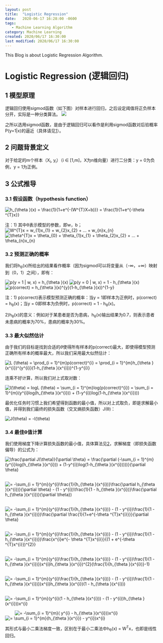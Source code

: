 ```yaml
---
layout: post
title:  "Logistic Regression"
date:   2020-06-17 16:28:00 -0600
tags:
   - Machine Learning Algorithm
category: Machine Learning
created: 2020/06/17 16:30:00
last modified: 2020/06/17 16:30:00
---
```


This Blog is about Logistic Regression Algorithm.

#  Logistic Regression (逻辑回归)

## 1 模型原理

逻辑回归使用sigmod函数（如下图）对样本进行回归，之后设定阈值将正负样本分开，实际是一种分类算法。
<img src="https://image.baidu.com/search/detail?ct=503316480&z=0&ipn=d&word=sigmod%E5%87%BD%E6%95%B0&step_word=&hs=0&pn=1&spn=0&di=48070&pi=0&rn=1&tn=baiduimagedetail&is=0%2C0&istype=0&ie=utf-8&oe=utf-8&in=&cl=2&lm=-1&st=undefined&cs=3943895517%2C2299808605&os=262934790%2C152820750&simid=0%2C0&adpicid=0&lpn=0&ln=922&fr=&fmq=1592391098635_R&fm=&ic=undefined&s=undefined&hd=undefined&latest=undefined&copyright=undefined&se=&sme=&tab=0&width=undefined&height=undefined&face=undefined&ist=&jit=&cg=&bdtype=0&oriquery=&objurl=http%3A%2F%2F5b0988e595225.cdn.sohucs.com%2Fimages%2F20171108%2F821406a6c51d45179b0a0cb095d8f99b.jpeg&fromurl=ippr_z2C%24qAzdH3FAzdH3Fooo_z%26e3Bf5i7_z%26e3Bv54AzdH3FwAzdH3Fdananal0b_8aaa8ca0n&gsm=2&rpstart=0&rpnum=0&islist=&querylist=&force=undefined" style="width:150px height:250px" />

之所以选用sigmod函数，是由于逻辑回归可以看作是利用sigmod函数对后验概率P(y=1|x)的逼近（具体请见[1](https://blog.csdn.net/qq_19645269/article/details/79551576)）。

## 2 问题背景定义

对于给定的m个样本（X<sub>i</sub>, y<sub>i</sub>）（i &in; [1,m]，X为n维向量）进行二分类：y = 0为负例，y = 1为正例。

## 3 公式推导

### 3.1 假设函数（hypothesis function）
<img src="https://latex.codecogs.com/gif.latex?h_{\theta&space;}(x)&space;=&space;\frac{1}{1&plus;e^{-(W^{T}X&plus;b)}}&space;=&space;\frac{1}{1&plus;e^{-\theta&space;^{T}x}}" title="h_{\theta }(x) = \frac{1}{1+e^{-(W^{T}X+b)}} = \frac{1}{1+e^{-\theta ^{T}x}}" />


注：1) 其中&theta;表示模型的参数，即w，b；
<img src="https://latex.codecogs.com/gif.latex?W^{T}x&space;=&space;w_{1}x_{1}&space;&plus;&space;w_{2}x_{2}&space;&plus;&space;...&space;&plus;&space;w_{n}x_{n}" title="W^{T}x = w_{1}x_{1} + w_{2}x_{2} + ... + w_{n}x_{n}" />
<img src="https://latex.codecogs.com/gif.latex?\theta^{T}x&space;=&space;\theta_{0}&space;&plus;&space;\theta_{1}x_{1}&space;&plus;&space;\theta_{2}x_{2}&space;&plus;&space;...&space;&plus;&space;\theta_{n}x_{n}" title="\theta^{T}x = \theta_{0} + \theta_{1}x_{1} + \theta_{2}x_{2} + ... + \theta_{n}x_{n}" />

### 3.2 预测正确的概率

我们将h<sub>&theta;</sub>(x)所给出的结果看作概率（因为sigmod可以将变量从（-&infin;，+&infin;）映射到（0，1）之间），即有：

<img src="https://latex.codecogs.com/gif.latex?p(y&space;=&space;1&space;|&space;w,&space;x)&space;=&space;h_{\theta&space;}(x)" title="p(y = 1 | w, x) = h_{\theta }(x)" />

<img src="https://latex.codecogs.com/gif.latex?p(y&space;=&space;0&space;|&space;w,&space;x)&space;=&space;1&space;-&space;h_{\theta&space;}(x)" title="p(y = 0 | w, x) = 1 - h_{\theta }(x)" />

<img src="https://latex.codecogs.com/gif.latex?p(correct)&space;=&space;h_{\theta&space;}(x)^{y}(1-h_{\theta&space;}(x))^{1-y}" title="p(correct) = h_{\theta }(x)^{y}(1-h_{\theta }(x))^{1-y}" />

注：1) p(correct)表示模型预测正确的概率：当y = 1即样本为正例时，p(correct) = h<sub>&theta;</sub>(x)；当y = 0即样本为负例时，p(correct) = 1 - h<sub>&theta;</sub>(x)。

2)h<sub>&theta;</sub>(x)的意义：例如对于某患者是否为患病，h<sub>&theta;</sub>(x)输出结果为0.7，则表示患者未患病的概率为70%，患病的概率为30%。

### 3.3 最大似然估计

由于我们的目标是找到合适的$\theta$使得所有样本的p(correct)最大，即使得模型预测正确所有样本的概率最大，所以我们采用最大似然估计：

<img src="https://latex.codecogs.com/gif.latex?L&space;(\theta)&space;=&space;\prod_{i&space;=&space;1}^{m}p(correct)^{i}&space;=&space;\prod_{i&space;=&space;1}^{m}h_{\theta&space;}(x^{i})^{y^{i}}(1-h_{\theta&space;}(x^{i}))^{1-y^{i}}" title="L (\theta) = \prod_{i = 1}^{m}p(correct)^{i} = \prod_{i = 1}^{m}h_{\theta }(x^{i})^{y^{i}}(1-h_{\theta }(x^{i}))^{1-y^{i}}" />

连乘不好计算，所以我们对上式取对数：

<img src="https://latex.codecogs.com/png.latex?l(\theta)&space;=&space;logL&space;(\theta)&space;=&space;\sum_{i&space;=&space;1}^{m}log(p(correct)^{i})&space;=&space;\sum_{i&space;=&space;1}^{m}(y^{i}log(h_{\theta&space;}(x^{i}))&space;&plus;&space;(1-y^{i})log(1-h_{\theta&space;}(x^{i})))" title="l(\theta) = logL (\theta) = \sum_{i = 1}^{m}log(p(correct)^{i}) = \sum_{i = 1}^{m}(y^{i}log(h_{\theta }(x^{i})) + (1-y^{i})log(1-h_{\theta }(x^{i})))" />

最优化任务时习惯上我们希望得到函数的最小值，所以对上式取负，即是求解最小值，并得到我们最终的损失函数（交叉熵损失函数）J(&theta;)：

<img src="https://latex.codecogs.com/png.latex?J(\theta)&space;=&space;-l(\theta)" title="J(\theta) = -l(\theta)" />

### 3.4 最佳&theta;值计算

我们使用梯度下降计算损失函数的最小值，具体算法见[2](https://en.wikipedia.org/wiki/Gradient_descent)，求解梯度（即损失函数偏导）的公式为：

<img src="https://latex.codecogs.com/png.latex?\frac{\partial&space;J(\theta)}{\partial&space;\theta}&space;=&space;\frac{\partial&space;(-\sum_{i&space;=&space;1}^{m}(y^{i}log(h_{\theta&space;}(x^{i}))&space;&plus;&space;(1-y^{i})log(1-h_{\theta&space;}(x^{i}))))}{\partial&space;\theta}" title="\frac{\partial J(\theta)}{\partial \theta} = \frac{\partial (-\sum_{i = 1}^{m}(y^{i}log(h_{\theta }(x^{i})) + (1-y^{i})log(1-h_{\theta }(x^{i}))))}{\partial \theta}" />

&emsp;&emsp;&nbsp;<img src="https://latex.codecogs.com/png.latex?=&space;-\sum_{i&space;=&space;1}^{m}(y^{i}\frac{1}{h_{\theta&space;}(x^{i})}\frac{\partial&space;h_{\theta&space;}(x^{i})}{\partial&space;\theta}&space;-&space;(1&space;-&space;y^{i})\frac{1}{1&space;-&space;h_{\theta&space;}(x^{i})}\frac{\partial&space;h_{\theta&space;}(x^{i})}{\partial&space;\theta})" title="= -\sum_{i = 1}^{m}(y^{i}\frac{1}{h_{\theta }(x^{i})}\frac{\partial h_{\theta }(x^{i})}{\partial \theta} - (1 - y^{i})\frac{1}{1 - h_{\theta }(x^{i})}\frac{\partial h_{\theta }(x^{i})}{\partial \theta})" />

&emsp;&emsp;&nbsp;<img src="https://latex.codecogs.com/png.latex?=&space;-\sum_{i&space;=&space;1}^{m}(y^{i}\frac{1}{h_{\theta&space;}(x^{i})}&space;-&space;(1&space;-&space;y^{i})\frac{1}{1&space;-&space;h_{\theta&space;}(x^{i})})\frac{\partial&space;\frac{1}{1&plus;e^{-\theta&space;^{T}x^{i}}}}{\partial&space;\theta}" title="= -\sum_{i = 1}^{m}(y^{i}\frac{1}{h_{\theta }(x^{i})} - (1 - y^{i})\frac{1}{1 - h_{\theta }(x^{i})})\frac{\partial \frac{1}{1+e^{-\theta ^{T}x^{i}}}}{\partial \theta}" />

&emsp;&emsp;&nbsp;<img src="https://latex.codecogs.com/png.latex?=&space;-\sum_{i&space;=&space;1}^{m}(y^{i}\frac{1}{h_{\theta&space;}(x^{i})}&space;-&space;(1&space;-&space;y^{i})\frac{1}{1&space;-&space;h_{\theta&space;}(x^{i})})\frac{x^{i}e^{-&space;\theta&space;^{T}x^{i}}}{(1&space;&plus;&space;e^{-\theta&space;^{T}x^{i}})^{2}}" title="= -\sum_{i = 1}^{m}(y^{i}\frac{1}{h_{\theta }(x^{i})} - (1 - y^{i})\frac{1}{1 - h_{\theta }(x^{i})})\frac{x^{i}e^{- \theta ^{T}x^{i}}}{(1 + e^{-\theta ^{T}x^{i}})^{2}}" />

&emsp;&emsp;&nbsp;<img src="https://latex.codecogs.com/png.latex?=&space;-\sum_{i&space;=&space;1}^{m}(y^{i}\frac{1}{h_{\theta&space;}(x^{i})}&space;-&space;(1&space;-&space;y^{i})\frac{1}{1&space;-&space;h_{\theta&space;}(x^{i})})x^{i}h_{\theta&space;}(x^{i})^{2}(\frac{1}{h_{\theta&space;}(x^{i})}-1)" title="= -\sum_{i = 1}^{m}(y^{i}\frac{1}{h_{\theta }(x^{i})} - (1 - y^{i})\frac{1}{1 - h_{\theta }(x^{i})})x^{i}h_{\theta }(x^{i})^{2}(\frac{1}{h_{\theta }(x^{i})}-1)" />

&emsp;&emsp;&nbsp;<img src="https://latex.codecogs.com/png.latex?=&space;-\sum_{i&space;=&space;1}^{m}(y^{i}\frac{1}{h_{\theta&space;}(x^{i})}&space;-&space;(1&space;-&space;y^{i})\frac{1}{1&space;-&space;h_{\theta&space;}(x^{i})})x^{i}h_{\theta&space;}(x^{i})(1&space;-&space;h_{\theta&space;}(x^{i}))" title="= -\sum_{i = 1}^{m}(y^{i}\frac{1}{h_{\theta }(x^{i})} - (1 - y^{i})\frac{1}{1 - h_{\theta }(x^{i})})x^{i}h_{\theta }(x^{i})(1 - h_{\theta }(x^{i}))" />

&emsp;&emsp;&nbsp;<img src="https://latex.codecogs.com/png.latex?=&space;-\sum_{i&space;=&space;1}^{m}(y^{i}(1&space;-&space;h_{\theta&space;}(x^{i}))&space;-&space;(1&space;-&space;y^{i})h_{\theta&space;}(x^{i}))x^{i}" title="= -\sum_{i = 1}^{m}(y^{i}(1 - h_{\theta }(x^{i})) - (1 - y^{i})h_{\theta }(x^{i}))x^{i}" />

&emsp;&emsp;&nbsp;<img src="https://latex.codecogs.com/png.latex?=&space;-\sum_{i&space;=&space;1}^{m}(&space;y^{i}&space;-&space;h_{\theta&space;}(x^{i}))x^{i}" title="= -\sum_{i = 1}^{m}( y^{i} - h_{\theta }(x^{i}))x^{i}" />
<img src="https://latex.codecogs.com/png.latex?=&space;\sum_{i&space;=&space;1}^{m}(h_{\theta&space;}(x^{i})&space;-&space;y^{i})x^{i}" title="= \sum_{i = 1}^{m}(h_{\theta }(x^{i}) - y^{i})x^{i}" />

其形式与最小二乘法梯度一致，区别在于最小二乘法中h<sub>&theta;</sub>(x) = W<sup>T</sup>x，也即是线性回归。
